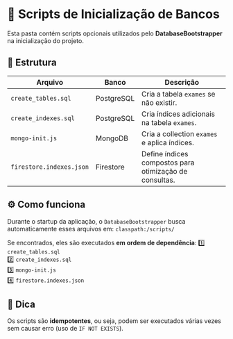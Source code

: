 # 🧰 Scripts de Inicialização de Bancos

Esta pasta contém scripts opcionais utilizados pelo **DatabaseBootstrapper** na inicialização do projeto.

## 📄 Estrutura

| Arquivo | Banco | Descrição |
|----------|--------|------------|
| `create_tables.sql` | PostgreSQL | Cria a tabela `exames` se não existir. |
| `create_indexes.sql` | PostgreSQL | Cria índices adicionais na tabela `exames`. |
| `mongo-init.js` | MongoDB | Cria a collection `exames` e aplica índices. |
| `firestore.indexes.json` | Firestore | Define índices compostos para otimização de consultas. |

## ⚙️ Como funciona

Durante o startup da aplicação, o `DatabaseBootstrapper` busca automaticamente esses arquivos em: `classpath:/scripts/`


Se encontrados, eles são executados **em ordem de dependência**:
1️⃣ `create_tables.sql`  
2️⃣ `create_indexes.sql`  
3️⃣ `mongo-init.js`  
4️⃣ `firestore.indexes.json`

## 🚀 Dica
Os scripts são **idempotentes**, ou seja, podem ser executados várias vezes sem causar erro (uso de `IF NOT EXISTS`).


